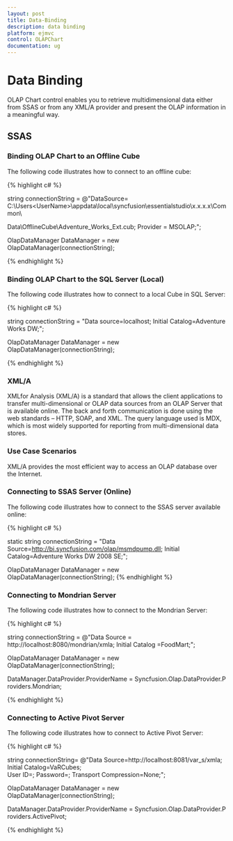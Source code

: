 ```yaml
---
layout: post
title: Data-Binding
description: data binding
platform: ejmvc
control: OLAPChart
documentation: ug
---
```


# Data Binding

OLAP Chart control enables you to retrieve multidimensional data either from SSAS or from any XML/A provider and present the OLAP information in a meaningful way.

## SSAS

### Binding OLAP Chart to an Offline Cube

The following code illustrates how to connect to an offline cube:

{% highlight c# %}


string connectionString = @"DataSource= C:\Users\<UserName>\appdata\local\syncfusion\essentialstudio\x.x.x.x\Common\

Data\OfflineCube\Adventure_Works_Ext.cub; Provider = MSOLAP;";

OlapDataManager DataManager = new OlapDataManager(connectionString);

{% endhighlight  %}

### Binding OLAP Chart to the SQL Server (Local)

The following code illustrates how to connect to a local Cube in SQL Server:

{% highlight c# %}


string connectionString = "Data source=localhost; Initial Catalog=Adventure Works DW;";

OlapDataManager DataManager = new OlapDataManager(connectionString);

{% endhighlight %}

### XML/A

XMLfor Analysis (XML/A) is a standard that allows the client applications to transfer multi-dimensional or OLAP data sources from an OLAP Server that is available online. The back and forth communication is done using the web standards – HTTP, SOAP, and XML. The query language used is MDX, which is most widely supported for reporting from multi-dimensional data stores.

### Use Case Scenarios

XML/A provides the most efficient way to access an OLAP database over the Internet.

### Connecting to SSAS Server (Online)

The following code illustrates how to connect to the SSAS server available online:

{% highlight c# %}


static string connectionString = "Data Source=http://bi.syncfusion.com/olap/msmdpump.dll; Initial Catalog=Adventure Works DW 2008 SE;";   

OlapDataManager DataManager = new OlapDataManager(connectionString);
{% endhighlight %}

### Connecting to Mondrian Server

The following code illustrates how to connect to the Mondrian Server:


{% highlight c# %}

string connectionString = @"Data Source = http://localhost:8080/mondrian/xmla; Initial Catalog =FoodMart;";

OlapDataManager DataManager = new OlapDataManager(connectionString);

DataManager.DataProvider.ProviderName = Syncfusion.Olap.DataProvider.Providers.Mondrian; 

{% endhighlight %}

### Connecting to Active Pivot Server

The following code illustrates how to connect to Active Pivot Server:

{% highlight c# %}

string connectionString= @"Data Source=http://localhost:8081/var_s/xmla;  Initial Catalog=VaRCubes; User ID=; Password=; Transport Compression=None;";

OlapDataManager DataManager = new OlapDataManager(connectionString);

DataManager.DataProvider.ProviderName = Syncfusion.Olap.DataProvider.Providers.ActivePivot;

{% endhighlight  %}

